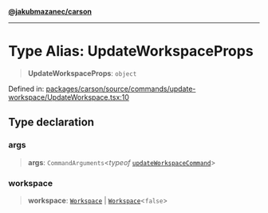 [**@jakubmazanec/carson**](../README.md)

---

# Type Alias: UpdateWorkspaceProps

> **UpdateWorkspaceProps**: `object`

Defined in:
[packages/carson/source/commands/update-workspace/UpdateWorkspace.tsx:10](https://github.com/jakubmazanec/tools/blob/0373298af23ca7b778987184cd6fcccd21ae54be/packages/carson/source/commands/update-workspace/UpdateWorkspace.tsx#L10)

## Type declaration

### args

> **args**: `CommandArguments`\<_typeof_
> [`updateWorkspaceCommand`](../variables/updateWorkspaceCommand.md)\>

### workspace

> **workspace**: [`Workspace`](../classes/Workspace.md) \|
> [`Workspace`](../classes/Workspace.md)\<`false`\>
